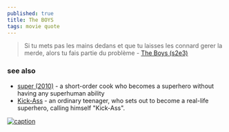 ```yaml
---
published: true
title: The BOYS
tags: movie quote
---
```

> Si tu mets pas les mains dedans et que tu laisses les connard gerer la merde, alors tu fais partie du problème - [The Boys (s2e3)](https://en.wikipedia.org/wiki/The_Boys_(TV_series))

### see also
- [super (2010)](https://en.wikipedia.org/wiki/Super_(2010_American_film)) - a short-order cook who becomes a superhero without having any superhuman ability
- [Kick-Ass](https://en.wikipedia.org/wiki/Kick-Ass_(film)) - an ordinary teenager, who sets out to become a real-life superhero, calling himself "Kick-Ass".

[![caption](https://external-content.duckduckgo.com/iu/?u=https%3A%2F%2Fwallpaperaccess.com%2Ffull%2F4827940.jpg&f=1&nofb=1&ipt=7732f28d32f1fce836b0f4ac4315e95f502ac731de568867621dfdc5f3a79b85&ipo=images)](https://duckduckgo.com/?q=the+boys+protector+wallpaper&t=lm&iar=images&iax=images&ia=images&iai=https%3A%2F%2Fwallpaperaccess.com%2Ffull%2F4827940.jpg)
